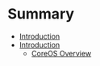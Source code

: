 # Summary

* [Introduction](README.md)
* [Introduction](Introduction/CoreOS.md)
   * [CoreOS Overview](Introduction/coreos_overview.md)

